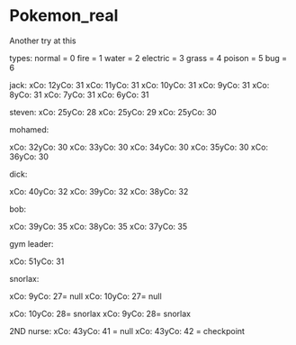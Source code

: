 # Pokemon_real
Another try at this

types:
normal = 0
fire = 1
water = 2
electric = 3
grass = 4
poison = 5
bug = 6

jack:
xCo: 12yCo: 31
xCo: 11yCo: 31
xCo: 10yCo: 31
xCo: 9yCo: 31
xCo: 8yCo: 31
xCo: 7yCo: 31
xCo: 6yCo: 31

steven: 
xCo: 25yCo: 28
xCo: 25yCo: 29
xCo: 25yCo: 30

mohamed:

xCo: 32yCo: 30
xCo: 33yCo: 30
xCo: 34yCo: 30
xCo: 35yCo: 30
xCo: 36yCo: 30

dick:

xCo: 40yCo: 32
xCo: 39yCo: 32
xCo: 38yCo: 32

bob:

xCo: 39yCo: 35
xCo: 38yCo: 35
xCo: 37yCo: 35

gym leader:

xCo: 51yCo: 31

snorlax:

xCo: 9yCo: 27=  null
xCo: 10yCo: 27=  null

xCo: 10yCo: 28=  snorlax
xCo: 9yCo: 28=  snorlax

2ND nurse:
xCo: 43yCo: 41 = null
xCo: 43yCo: 42 = checkpoint

